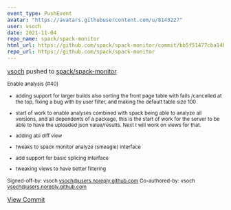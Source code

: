 ```yaml
---
event_type: PushEvent
avatar: "https://avatars.githubusercontent.com/u/814322?"
user: vsoch
date: 2021-11-04
repo_name: spack/spack-monitor
html_url: https://github.com/spack/spack-monitor/commit/bb5f51477cba14b1c06d1519a4d9bff3125f27f4
repo_url: https://github.com/spack/spack-monitor
---
```


<a href='https://github.com/vsoch' target='_blank'>vsoch</a> pushed to <a href='https://github.com/spack/spack-monitor' target='_blank'>spack/spack-monitor</a>

<small>Enable analysis (#40)

* adding support for larger builds
also sorting the front page table with fails /cancelled at the top, fixing
a bug with by user filter, and making the default table size 100

* start of work to enable analyses
combined with spack being able to analyze all versions, and all dependents of a package,
this is the start of work for the server to be able to have the uploaded json value/results.
Next I will work on views for that.

* adding abi diff view
* tweaks to spack monitor analyze (smeagle) interface
* add support for basic splicing interface
* tweaking views to have better filtering

Signed-off-by: vsoch <vsoch@users.noreply.github.com>
Co-authored-by: vsoch <vsoch@users.noreply.github.com></small>

<a href='https://github.com/spack/spack-monitor/commit/bb5f51477cba14b1c06d1519a4d9bff3125f27f4' target='_blank'>View Commit</a>